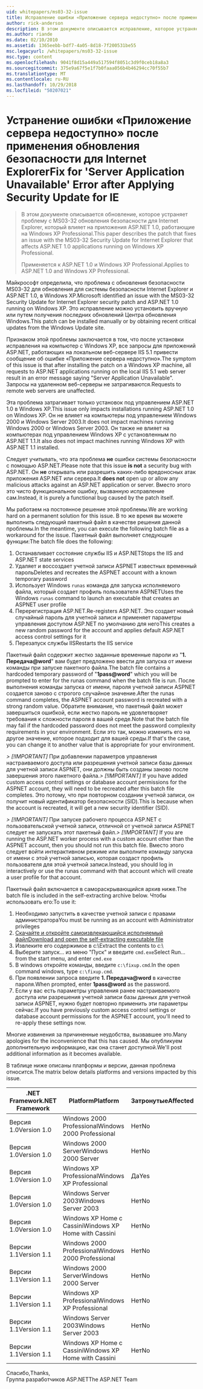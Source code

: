 ```yaml
---
uid: whitepapers/ms03-32-issue
title: Исправление ошибки «Приложение сервера недоступно» после применения обновления безопасности для Internet Explorer | Документация Майкрософт
author: rick-anderson
description: В этом документе описывается исправление, которое устраняет проблему с обновлением безопасности MS03-32 для Internet Explorer, который влияет на приложения ASP.NET 1.0, выполняющиеся на рабочие элементы...
ms.author: riande
ms.date: 02/10/2010
ms.assetid: 1365eebb-bdf7-4a05-8d18-7f200531be55
msc.legacyurl: /whitepapers/ms03-32-issue
msc.type: content
ms.openlocfilehash: 9041f8d15a449a517594f8051c3d9f0ceb18a8a3
ms.sourcegitcommit: 375e9a67f5e1f7b0faaa056b4b46294cc70f55b7
ms.translationtype: MT
ms.contentlocale: ru-RU
ms.lasthandoff: 10/29/2018
ms.locfileid: "50207021"
---
```

<a name="fix-for-server-application-unavailable-error-after-applying-security-update-for-ie"></a><span data-ttu-id="6fcc5-103">Устранение ошибки «Приложение сервера недоступно» после применения обновления безопасности для Internet Explorer</span><span class="sxs-lookup"><span data-stu-id="6fcc5-103">Fix for 'Server Application Unavailable' Error after Applying Security Update for IE</span></span>
====================
> <span data-ttu-id="6fcc5-104">В этом документе описывается обновление, которое устраняет проблему с MS03-32 обновления безопасности для Internet Explorer, который влияет на приложения ASP.NET 1.0, работающие на Windows XP Professional.</span><span class="sxs-lookup"><span data-stu-id="6fcc5-104">This paper describes the patch that fixes an issue with the MS03-32 Security Update for Internet Explorer that affects ASP.NET 1.0 applications running on Windows XP Professional.</span></span>
> 
> <span data-ttu-id="6fcc5-105">Применяется к ASP.NET 1.0 и Windows XP Professional.</span><span class="sxs-lookup"><span data-stu-id="6fcc5-105">Applies to ASP.NET 1.0 and Windows XP Professional.</span></span>


<span data-ttu-id="6fcc5-106">Майкрософт определила, что проблема с обновления безопасности MS03-32 для обновления для системы безопасности Internet Explorer и ASP.NET 1.0, в Windows XP.</span><span class="sxs-lookup"><span data-stu-id="6fcc5-106">Microsoft identified an issue with the MS03-32 Security Update for Internet Explorer security patch and ASP.NET 1.0 running on Windows XP.</span></span> <span data-ttu-id="6fcc5-107">Это исправление можно установить вручную или путем получения последних обновлений Центра обновления Windows.</span><span class="sxs-lookup"><span data-stu-id="6fcc5-107">This patch can be installed manually or by obtaining recent critical updates from the Windows Update site.</span></span>

<span data-ttu-id="6fcc5-108">Признаком этой проблемы заключается в том, что после установки исправления на компьютер с Windows XP, все запросы для приложений ASP.NET, работающих на локальном веб-сервере IIS 5.1 привести сообщение об ошибке «Приложение сервера недоступно».</span><span class="sxs-lookup"><span data-stu-id="6fcc5-108">The symptom of this issue is that after installing the patch on a Windows XP machine, all requests to ASP.NET applications running on the local IIS 5.1 web server result in an error message saying "Server Application Unavailable".</span></span> <span data-ttu-id="6fcc5-109">Запросы на удаленном веб-серверы не затрагиваются.</span><span class="sxs-lookup"><span data-stu-id="6fcc5-109">Requests to remote web servers are unaffected.</span></span>

<span data-ttu-id="6fcc5-110">Эта проблема затрагивает только установок под управлением ASP.NET 1.0 в Windows XP.</span><span class="sxs-lookup"><span data-stu-id="6fcc5-110">This issue only impacts installations running ASP.NET 1.0 on Windows XP.</span></span> <span data-ttu-id="6fcc5-111">Он не влияет на компьютеры под управлением Windows 2000 и Windows Server 2003.</span><span class="sxs-lookup"><span data-stu-id="6fcc5-111">It does not impact machines running Windows 2000 or Windows Server 2003.</span></span> <span data-ttu-id="6fcc5-112">Он также не влияет на компьютерах под управлением Windows XP с установленным по ASP.NET 1.1.</span><span class="sxs-lookup"><span data-stu-id="6fcc5-112">It also does not impact machines running Windows XP with ASP.NET 1.1 installed.</span></span>

<span data-ttu-id="6fcc5-113">Следует учитывать, что эта проблема **не** ошибки системы безопасности с помощью ASP.NET.</span><span class="sxs-lookup"><span data-stu-id="6fcc5-113">Please note that this issue **is not** a security bug with ASP.NET.</span></span> <span data-ttu-id="6fcc5-114">Он **не** открывать или разрешить каких-либо вредоносных атак приложения ASP.NET или сервера.</span><span class="sxs-lookup"><span data-stu-id="6fcc5-114">It **does not** open up or allow any malicious attacks against an ASP.NET application or server.</span></span> <span data-ttu-id="6fcc5-115">Вместо этого это чисто функциональное ошибку, вызванную исправление сам.</span><span class="sxs-lookup"><span data-stu-id="6fcc5-115">Instead, it is purely a functional bug caused by the patch itself.</span></span>

<span data-ttu-id="6fcc5-116">Мы работаем на постоянное решение этой проблемы.</span><span class="sxs-lookup"><span data-stu-id="6fcc5-116">We are working hard on a permanent solution for this issue.</span></span> <span data-ttu-id="6fcc5-117">В то же время вы можете выполнить следующий пакетный файл в качестве решения данной проблемы.</span><span class="sxs-lookup"><span data-stu-id="6fcc5-117">In the meantime, you can execute the following batch file as a workaround for the issue.</span></span> <span data-ttu-id="6fcc5-118">Пакетный файл выполняет следующие функции:</span><span class="sxs-lookup"><span data-stu-id="6fcc5-118">The batch file does the following:</span></span>

1. <span data-ttu-id="6fcc5-119">Останавливает состояние службы IIS и ASP.NET</span><span class="sxs-lookup"><span data-stu-id="6fcc5-119">Stops the IIS and ASP.NET state services</span></span>
2. <span data-ttu-id="6fcc5-120">Удаляет и воссоздает учетной записи ASPNET известных временный пароль</span><span class="sxs-lookup"><span data-stu-id="6fcc5-120">Deletes and recreates the ASPNET account with a known temporary password</span></span>
3. <span data-ttu-id="6fcc5-121">Использует Windows `runas` команда для запуска исполняемого файла, который создает профиль пользователя ASPNET</span><span class="sxs-lookup"><span data-stu-id="6fcc5-121">Uses the Windows `runas` command to launch an executable that creates an ASPNET user profile</span></span>
4. <span data-ttu-id="6fcc5-122">Перерегистрация ASP.NET.</span><span class="sxs-lookup"><span data-stu-id="6fcc5-122">Re-registers ASP.NET.</span></span> <span data-ttu-id="6fcc5-123">Это создает новый случайный пароль для учетной записи и применяет параметры управления доступом ASP.NET по умолчанию для него</span><span class="sxs-lookup"><span data-stu-id="6fcc5-123">This creates a new random password for the account and applies default ASP.NET access control settings for it</span></span>
5. <span data-ttu-id="6fcc5-124">Перезапуск службы IIS</span><span class="sxs-lookup"><span data-stu-id="6fcc5-124">Restarts the IIS service</span></span>

<span data-ttu-id="6fcc5-125">Пакетный файл содержит жестко заданные временные пароли из "<strong>1. Передача\@word</strong>" вам будет предложено ввести для запуска от имени команды при запуске пакетного файла.</span><span class="sxs-lookup"><span data-stu-id="6fcc5-125">The batch file contains a hardcoded temporary password of "<strong>1pass\@word</strong>" which you will be prompted to enter for the runas command when the batch file is run.</span></span> <span data-ttu-id="6fcc5-126">После выполнения команды запуска от имени, пароля учетной записи ASPNET создается заново с строгого случайное значение.</span><span class="sxs-lookup"><span data-stu-id="6fcc5-126">After the runas command completes, the ASPNET account password is recreated with a strong random value.</span></span> <span data-ttu-id="6fcc5-127">Обратите внимание, что пакетный файл может завершиться ошибкой, если жестко пароль не удовлетворяет требования к сложности пароля в вашей среде.</span><span class="sxs-lookup"><span data-stu-id="6fcc5-127">Note that the batch file may fail if the hardcoded password does not meet the password complexity requirements in your environment.</span></span> <span data-ttu-id="6fcc5-128">Если это так, можно изменить его на другое значение, которое подходит для вашей среды.</span><span class="sxs-lookup"><span data-stu-id="6fcc5-128">If that's the case, you can change it to another value that is appropriate for your environment.</span></span>

<span data-ttu-id="6fcc5-129">*> [!IMPORTANT]* При добавлении параметров управления настраиваемого доступа или разрешения учетной записи базы данных для учетной записи ASPNET, они должны быть созданы заново после завершения этого пакетного файла.</span><span class="sxs-lookup"><span data-stu-id="6fcc5-129">*> [!IMPORTANT]* If you have added custom access control settings or database account permissions for the ASPNET account, they will need to be recreated after this batch file completes.</span></span> <span data-ttu-id="6fcc5-130">Это потому, что при повторном создании учетной записи, он получит новый идентификатор безопасности (SID).</span><span class="sxs-lookup"><span data-stu-id="6fcc5-130">This is because when the account is recreated, it will get a new security identifier (SID).</span></span>

<span data-ttu-id="6fcc5-131">*> [!IMPORTANT]* При запуске рабочего процесса ASP.NET с пользовательской учетной записи, отличной от учетной записи ASPNET следует не запускать этот пакетный файл.</span><span class="sxs-lookup"><span data-stu-id="6fcc5-131">*> [!IMPORTANT]* If you are running the ASP.NET worker process with a custom account other than the ASPNET account, then you should not run this batch file.</span></span> <span data-ttu-id="6fcc5-132">Вместо этого следует войти интерактивном режиме или выполните команду запуска от имени с этой учетной записью, которая создаст профиль пользователя для этой учетной записи.</span><span class="sxs-lookup"><span data-stu-id="6fcc5-132">Instead, you should log in interactively or use the runas command with that account which will create a user profile for that account.</span></span>

<span data-ttu-id="6fcc5-133">Пакетный файл включается в самораскрывающийся архив ниже.</span><span class="sxs-lookup"><span data-stu-id="6fcc5-133">The batch file is included in the self-extracting archive below.</span></span> <span data-ttu-id="6fcc5-134">Чтобы использовать его:</span><span class="sxs-lookup"><span data-stu-id="6fcc5-134">To use it:</span></span>

1. <span data-ttu-id="6fcc5-135">Необходимо запустить в качестве учетной записи с правами администратора</span><span class="sxs-lookup"><span data-stu-id="6fcc5-135">You must be running as an account with Administrator privileges</span></span>
2. [<span data-ttu-id="6fcc5-136">Скачайте и откройте самоизвлекающийся исполняемый файл</span><span class="sxs-lookup"><span data-stu-id="6fcc5-136">Download and open the self-extracting executable file</span></span>](ms03-32-issue/_static/fixup1.exe)
3. <span data-ttu-id="6fcc5-137">Извлеките его содержимое в c:\\</span><span class="sxs-lookup"><span data-stu-id="6fcc5-137">Extract the contents to c:\\</span></span>
4. <span data-ttu-id="6fcc5-138">Выберите запуск... из меню "Пуск" и введите `cmd.exe`</span><span class="sxs-lookup"><span data-stu-id="6fcc5-138">Select Run... from the start menu, and enter `cmd.exe`</span></span>
5. <span data-ttu-id="6fcc5-139">В windows откройте команды, введите `c:\fixup.cmd`.</span><span class="sxs-lookup"><span data-stu-id="6fcc5-139">In the open command windows, type `c:\fixup.cmd`.</span></span>
6. <span data-ttu-id="6fcc5-140">При появлении запроса введите <strong>1. Передача\@word</strong> в качестве пароля.</span><span class="sxs-lookup"><span data-stu-id="6fcc5-140">When prompted, enter <strong>1pass\@word</strong> as the password.</span></span>
7. <span data-ttu-id="6fcc5-141">Если у вас есть параметры управления ранее настраиваемого доступа или разрешения учетной записи базы данных для учетной записи ASPNET, нужно будет повторно применить эти параметры сейчас.</span><span class="sxs-lookup"><span data-stu-id="6fcc5-141">If you have previously custom access control settings or database account permissions for the ASPNET account, you'll need to re-apply these settings now.</span></span>

<span data-ttu-id="6fcc5-142">Многие извинения за причиненные неудобства, вызвавшее это.</span><span class="sxs-lookup"><span data-stu-id="6fcc5-142">Many apologies for the inconvenience that this has caused.</span></span> <span data-ttu-id="6fcc5-143">Мы опубликуем дополнительную информацию, как она станет доступной.</span><span class="sxs-lookup"><span data-stu-id="6fcc5-143">We'll post additional information as it becomes available.</span></span>

<span data-ttu-id="6fcc5-144">В таблице ниже описаны платформы и версии, данная проблема относится.</span><span class="sxs-lookup"><span data-stu-id="6fcc5-144">The matrix below details platforms and versions impacted by this issue.</span></span>

| <span data-ttu-id="6fcc5-145">.NET Framework</span><span class="sxs-lookup"><span data-stu-id="6fcc5-145">.NET Framework</span></span> | <span data-ttu-id="6fcc5-146">Platform</span><span class="sxs-lookup"><span data-stu-id="6fcc5-146">Platform</span></span> | <span data-ttu-id="6fcc5-147">Затронутые</span><span class="sxs-lookup"><span data-stu-id="6fcc5-147">Affected</span></span> |
| --- | --- | --- |
| <span data-ttu-id="6fcc5-148">Версия 1.0</span><span class="sxs-lookup"><span data-stu-id="6fcc5-148">Version 1.0</span></span> | <span data-ttu-id="6fcc5-149">Windows 2000 Professional</span><span class="sxs-lookup"><span data-stu-id="6fcc5-149">Windows 2000 Professional</span></span> | <span data-ttu-id="6fcc5-150">Нет</span><span class="sxs-lookup"><span data-stu-id="6fcc5-150">No</span></span> |
| <span data-ttu-id="6fcc5-151">Версия 1.0</span><span class="sxs-lookup"><span data-stu-id="6fcc5-151">Version 1.0</span></span> | <span data-ttu-id="6fcc5-152">Windows 2000 Server</span><span class="sxs-lookup"><span data-stu-id="6fcc5-152">Windows 2000 Server</span></span> | <span data-ttu-id="6fcc5-153">Нет</span><span class="sxs-lookup"><span data-stu-id="6fcc5-153">No</span></span> |
| <span data-ttu-id="6fcc5-154">Версия 1.0</span><span class="sxs-lookup"><span data-stu-id="6fcc5-154">Version 1.0</span></span> | <span data-ttu-id="6fcc5-155">Windows XP Professional</span><span class="sxs-lookup"><span data-stu-id="6fcc5-155">Windows XP Professional</span></span> | <span data-ttu-id="6fcc5-156">Да</span><span class="sxs-lookup"><span data-stu-id="6fcc5-156">Yes</span></span> |
| <span data-ttu-id="6fcc5-157">Версия 1.0</span><span class="sxs-lookup"><span data-stu-id="6fcc5-157">Version 1.0</span></span> | <span data-ttu-id="6fcc5-158">Windows Server 2003</span><span class="sxs-lookup"><span data-stu-id="6fcc5-158">Windows Server 2003</span></span> | <span data-ttu-id="6fcc5-159">Нет</span><span class="sxs-lookup"><span data-stu-id="6fcc5-159">No</span></span> |
| <span data-ttu-id="6fcc5-160">Версия 1.0</span><span class="sxs-lookup"><span data-stu-id="6fcc5-160">Version 1.0</span></span> | <span data-ttu-id="6fcc5-161">Windows XP Home с Cassini</span><span class="sxs-lookup"><span data-stu-id="6fcc5-161">Windows XP Home with Cassini</span></span> | <span data-ttu-id="6fcc5-162">Нет</span><span class="sxs-lookup"><span data-stu-id="6fcc5-162">No</span></span> |
| <span data-ttu-id="6fcc5-163">Версии 1.1</span><span class="sxs-lookup"><span data-stu-id="6fcc5-163">Version 1.1</span></span> | <span data-ttu-id="6fcc5-164">Windows 2000 Professional</span><span class="sxs-lookup"><span data-stu-id="6fcc5-164">Windows 2000 Professional</span></span> | <span data-ttu-id="6fcc5-165">Нет</span><span class="sxs-lookup"><span data-stu-id="6fcc5-165">No</span></span> |
| <span data-ttu-id="6fcc5-166">Версии 1.1</span><span class="sxs-lookup"><span data-stu-id="6fcc5-166">Version 1.1</span></span> | <span data-ttu-id="6fcc5-167">Windows 2000 Server</span><span class="sxs-lookup"><span data-stu-id="6fcc5-167">Windows 2000 Server</span></span> | <span data-ttu-id="6fcc5-168">Нет</span><span class="sxs-lookup"><span data-stu-id="6fcc5-168">No</span></span> |
| <span data-ttu-id="6fcc5-169">Версии 1.1</span><span class="sxs-lookup"><span data-stu-id="6fcc5-169">Version 1.1</span></span> | <span data-ttu-id="6fcc5-170">Windows XP Professional</span><span class="sxs-lookup"><span data-stu-id="6fcc5-170">Windows XP Professional</span></span> | <span data-ttu-id="6fcc5-171">Нет</span><span class="sxs-lookup"><span data-stu-id="6fcc5-171">No</span></span> |
| <span data-ttu-id="6fcc5-172">Версии 1.1</span><span class="sxs-lookup"><span data-stu-id="6fcc5-172">Version 1.1</span></span> | <span data-ttu-id="6fcc5-173">Windows Server 2003</span><span class="sxs-lookup"><span data-stu-id="6fcc5-173">Windows Server 2003</span></span> | <span data-ttu-id="6fcc5-174">Нет</span><span class="sxs-lookup"><span data-stu-id="6fcc5-174">No</span></span> |
| <span data-ttu-id="6fcc5-175">Версии 1.1</span><span class="sxs-lookup"><span data-stu-id="6fcc5-175">Version 1.1</span></span> | <span data-ttu-id="6fcc5-176">Windows XP Home с Cassini</span><span class="sxs-lookup"><span data-stu-id="6fcc5-176">Windows XP Home with Cassini</span></span> | <span data-ttu-id="6fcc5-177">Нет</span><span class="sxs-lookup"><span data-stu-id="6fcc5-177">No</span></span> |

<span data-ttu-id="6fcc5-178">Спасибо,</span><span class="sxs-lookup"><span data-stu-id="6fcc5-178">Thanks,</span></span>   
 <span data-ttu-id="6fcc5-179">Группа разработчиков ASP.NET</span><span class="sxs-lookup"><span data-stu-id="6fcc5-179">The ASP.NET Team</span></span>
